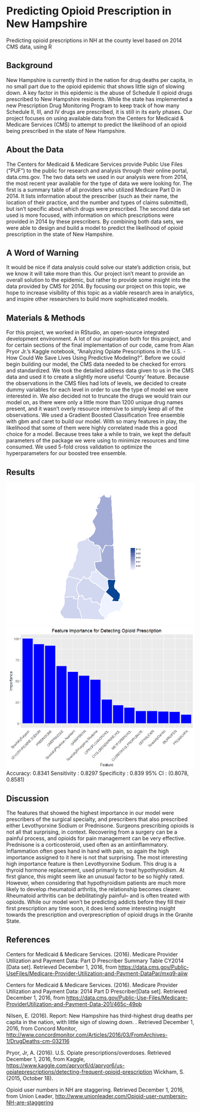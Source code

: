 # Predicting Opioid Prescription in New Hampshire
Predicting opioid prescriptions in NH at the county level based on 2014 CMS data, using R
## Background
New Hampshire is currently third in the nation for drug deaths per capita, in no small part due to the opioid epidemic that shows little sign of slowing down. A key factor in this epidemic is the abuse of Schedule II opioid drugs prescribed to New Hampshire residents. While the state has implemented a new Prescription Drug Monitoring Program to keep track of how many Schedule II, III, and IV drugs are prescribed, it is still in its early phases. Our project focuses on using available data from the Centers for Medicaid & Medicare Services (CMS) to attempt to predict the likelihood of an opioid being prescribed in the state of New Hampshire.
## About the Data
The Centers for Medicaid & Medicare Services provide Public Use Files (“PUF”) to the public for research and analysis through their online portal, data.cms.gov. The two data sets we used in our analysis were from 2014, the most recent year available for the type of data we were looking for. The first is a summary table of all providers who utilized Medicare Part D in 2014. It lists information about the prescriber (such as their name, the location of their practice, and the number and types of claims submitted), but isn’t specific about which drugs were prescribed. The second data set used is more focused, with information on which prescriptions were provided in 2014 by these prescribers. By combining both data sets, we were able to design and build a model to predict the likelihood of opioid prescription in the state of New Hampshire.
## A Word of Warning
It would be nice if data analysis could solve our state’s addiction crisis, but we know it will take more than this. Our project isn’t meant to provide an overall solution to the epidemic, but rather to provide some insight into the data provided by CMS for 2014. By focusing our project on this topic, we hope to increase visibility of this topic as a viable research area in analytics, and inspire other researchers to build more sophisticated models.
## Materials & Methods
For this project, we worked in RStudio, an open-source integrated development environment. A lot of our inspiration both for this project, and for certain sections of the final implementation of our code, came from Alan Pryor Jr.’s Kaggle notebook, “Analyzing Opiate Prescriptions in the U.S. - How Could We Save Lives Using Predictive Modeling?”. Before we could begin building our model, the CMS data needed to be checked for errors and standardized. We took the detailed address data given to us in the CMS data and used it to create a slightly more useful ‘County’ feature. Because the observations in the CMS files had lots of levels, we decided to create dummy variables for each level in order to use the type of model we were interested in. We also decided not to truncate the drugs we would train our model on, as there were only a little more than 1200 unique drug names present, and it wasn’t overly resource intensive to simply keep all of the observations. We used a Gradient Boosted Classification Tree ensemble with gbm and caret to build our model. With so many features in play, the likelihood that some of them were highly correlated made this a good choice for a model. Because trees take a while to train, we kept the default parameters of the package we were using to minimize resources and time consumed. We used 5-fold cross validation to optimize the hyperparameters for our boosted tree ensemble.
## Results
![Feature Importance Map](mapnobg.png)
![Feature Importance Graph](Feature%20Importance.png)
Accuracy: 0.8341
Sensitivity : 0.8297
Specificity : 0.839
95% CI : (0.8078, 0.8581)
## Discussion
The features that showed the highest importance in our model were prescribers of the surgical specialty, and prescribers that also prescribed either Levothyorxine Sodium or Prednisone. Surgeons prescribing opioids is not all that surprising, in context. Recovering from a surgery can be a painful process, and opioids for pain management can be very effective. Prednisone is a corticosteroid, used often as an antiinflammatory. Inflammation often goes hand in hand with pain, so again the high importance assigned to it here is not that surprising. The most interesting high importance feature is then Levothyorxine Sodium. This drug is a thyroid hormone replacement, used primarily to treat hypothyroidism. At first glance, this might seem like an unusual factor to be so highly rated. However, when considering that hypothyroidism patients are much more likely to develop rheumatoid arthritis, the relationship becomes clearer. Rheumatoid arthritis can be debilitatingly painful– and is often treated with opioids. While our model won’t be predicting addicts before they fill their first prescription any time soon, it does lend some interesting insight towards the prescription and overprescription of opioid drugs in the Granite State.
## References
Centers for Medicaid & Medicare Services. (2016). Medicare Provider Utilization and Payment Data: Part D Prescriber Summary Table CY2014 [Data set]. Retrieved December 1, 2016, from https://data.cms.gov/Public-UseFiles/Medicare-Provider-Utilization-and-Payment-DataPar/mxq9-aiiw

Centers for Medicaid & Medicare Services. (2016). Medicare Provider Utilization and Payment Data: 2014 Part D Prescriber[Data set]. Retrieved December 1, 2016, from https://data.cms.gov/Public-Use-Files/Medicare-ProviderUtilization-and-Payment-Data-201/465c-49pb

Nilsen, E. (2016). Report: New Hampshire has third-highest drug deaths per capita in the nation, with little sign of slowing down. . Retrieved December 1, 2016, from Concord Monitor, http://www.concordmonitor.com/Articles/2016/03/FromArchives-1/DrugDeaths-cm-032116

Pryor, Jr, A. (2016). U.S. Opiate prescriptions/overdoses. Retrieved December 1, 2016, from Kaggle, https://www.kaggle.com/apryor6/d/apryor6/us-opiateprescriptions/detecting-frequent-opioid-prescription Wickham, S. (2015, October 18). 

Opioid user numbers in NH are staggering. Retrieved December 1, 2016, from Union Leader, http://www.unionleader.com/Opioid-user-numbersin-NH-are-staggering
